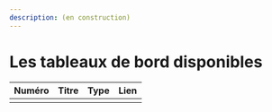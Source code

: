 ```yaml
---
description: (en construction)
---
```


# Les tableaux de bord disponibles

| Numéro | Titre | Type | Lien |
| :--- | :--- | :--- | :--- |
|  |  |  |  |

